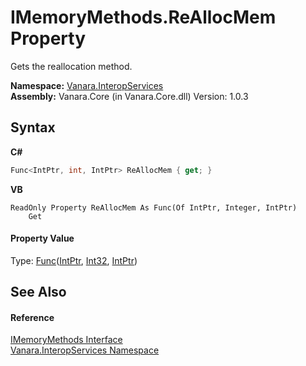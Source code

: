 # IMemoryMethods.ReAllocMem Property 
 

Gets the reallocation method.

**Namespace:**&nbsp;<a href="46913109-b3e0-3b59-6f7f-071f8aa90bf0">Vanara.InteropServices</a><br />**Assembly:**&nbsp;Vanara.Core (in Vanara.Core.dll) Version: 1.0.3

## Syntax

**C#**<br />
``` C#
Func<IntPtr, int, IntPtr> ReAllocMem { get; }
```

**VB**<br />
``` VB
ReadOnly Property ReAllocMem As Func(Of IntPtr, Integer, IntPtr)
	Get
```


#### Property Value
Type: <a href="http://msdn2.microsoft.com/en-us/library/bb534647" target="_blank">Func</a>(<a href="http://msdn2.microsoft.com/en-us/library/5he14kz8" target="_blank">IntPtr</a>, <a href="http://msdn2.microsoft.com/en-us/library/td2s409d" target="_blank">Int32</a>, <a href="http://msdn2.microsoft.com/en-us/library/5he14kz8" target="_blank">IntPtr</a>)

## See Also


#### Reference
<a href="b481f620-dc45-e8fa-8eb4-9029a9ba4919">IMemoryMethods Interface</a><br /><a href="46913109-b3e0-3b59-6f7f-071f8aa90bf0">Vanara.InteropServices Namespace</a><br />